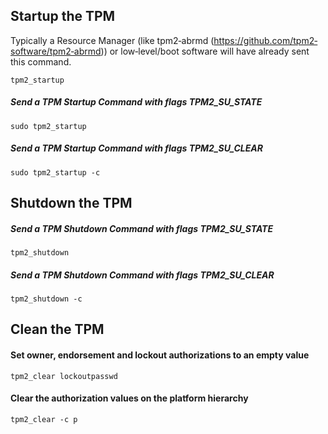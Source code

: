
## Startup the TPM
Typically a Resource Manager (like tpm2‐abrmd (https://github.com/tpm2‐software/tpm2‐abrmd)) or low‐level/boot software will have already sent this command.

`tpm2_startup`

##### Send a TPM Startup Command with flags TPM2_SU_STATE
`sudo tpm2_startup`
##### Send a TPM Startup Command with flags TPM2_SU_CLEAR
`sudo tpm2_startup -c`

## Shutdown the TPM

##### Send a TPM Shutdown Command with flags TPM2_SU_STATE
`tpm2_shutdown`

##### Send a TPM Shutdown Command with flags TPM2_SU_CLEAR
`tpm2_shutdown ‐c`

## Clean the TPM

#### Set owner, endorsement and lockout authorizations to an empty value
`tpm2_clear lockoutpasswd`

####  Clear the authorization values on the platform hierarchy
`tpm2_clear -c p`
